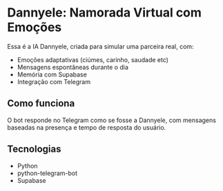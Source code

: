 # Dannyele: Namorada Virtual com Emoções

Essa é a IA Dannyele, criada para simular uma parceira real, com:
- Emoções adaptativas (ciúmes, carinho, saudade etc)
- Mensagens espontâneas durante o dia
- Memória com Supabase
- Integração com Telegram

## Como funciona
O bot responde no Telegram como se fosse a Dannyele, com mensagens baseadas na presença e tempo de resposta do usuário.

## Tecnologias
- Python
- python-telegram-bot
- Supabase
